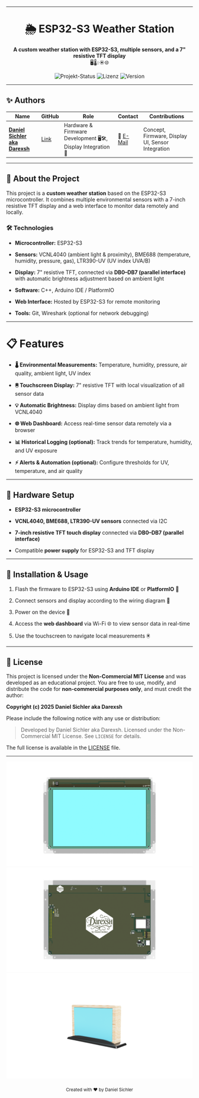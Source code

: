 * * *

<div align="center">

🌦️ ESP32-S3 Weather Station
============================

**A custom weather station with ESP32-S3, multiple sensors, and a 7" resistive TFT display**  
🖥️🌡️💧☀️🌐


![Projekt-Status](https://img.shields.io/badge/Status-Aktiv-brightgreen) ![Lizenz](https://img.shields.io/badge/Lizenz-NonCommercial%20MIT-blue) ![Version](https://img.shields.io/badge/Version-1.0-orange)


</div>

* * *

✨ Authors
---------

| Name | GitHub | Role | Contact | Contributions |
| --- | --- | --- | --- | --- |
| **[Daniel Sichler aka Darexsh](https://github.com/Darexsh)** | [Link](https://github.com/Darexsh?tab=repositories) | Hardware & Firmware Development 🖥️🛠️, Display Integration 🎨 | 📧 [E-Mail](mailto:sichler.daniel@gmail.com) | Concept, Firmware, Display UI, Sensor Integration |

* * *

🚀 About the Project
--------------------

This project is a **custom weather station** based on the ESP32-S3 microcontroller. It combines multiple environmental sensors with a 7-inch resistive TFT display and a web interface to monitor data remotely and locally.

### 🛠️ Technologies

* **Microcontroller:** ESP32-S3
    
* **Sensors:** VCNL4040 (ambient light & proximity), BME688 (temperature, humidity, pressure, gas), LTR390-UV (UV index UVA/B)
    
* **Display:** 7" resistive TFT, connected via **DB0–DB7 (parallel interface)** with automatic brightness adjustment based on ambient light
    
* **Software:** C++, Arduino IDE / PlatformIO
    
* **Web Interface:** Hosted by ESP32-S3 for remote monitoring
    
* **Tools:** Git, Wireshark (optional for network debugging)
    

* * *

📋 Features
===========

* **🌡️ Environmental Measurements:** Temperature, humidity, pressure, air quality, ambient light, UV index
    
* **🖲️ Touchscreen Display:** 7" resistive TFT with local visualization of all sensor data
    
* **💡 Automatic Brightness:** Display dims based on ambient light from VCNL4040
    
* **🌐 Web Dashboard:** Access real-time sensor data remotely via a browser
    
* **📊 Historical Logging (optional):** Track trends for temperature, humidity, and UV exposure
    
* **⚡ Alerts & Automation (optional):** Configure thresholds for UV, temperature, and air quality
    

* * *

🔧 Hardware Setup
-----------------

* **ESP32-S3 microcontroller**
    
* **VCNL4040, BME688, LTR390-UV sensors** connected via I2C
    
* **7-inch resistive TFT touch display** connected via **DB0–DB7 (parallel interface)**
    
* Compatible **power supply** for ESP32-S3 and TFT display
    

* * *

🚀 Installation & Usage
-----------------------

1. Flash the firmware to ESP32-S3 using **Arduino IDE** or **PlatformIO** 💾
    
2. Connect sensors and display according to the wiring diagram 🔌
    
3. Power on the device 🔋
    
4. Access the **web dashboard** via Wi-Fi 🌐 to view sensor data in real-time
    
5. Use the touchscreen to navigate local measurements 🖲️
    

* * *

📜 License
----------

This project is licensed under the **Non-Commercial MIT License** and was developed as an educational project. You are free to use, modify, and distribute the code for **non-commercial purposes only**, and must credit the author:

**Copyright (c) 2025 Daniel Sichler aka Darexsh**

Please include the following notice with any use or distribution:

> Developed by Daniel Sichler aka Darexsh. Licensed under the Non-Commercial MIT License. See `LICENSE` for details.

The full license is available in the [LICENSE](LICENSE) file.


* * *

<!-- Keep this line! Rendered picture of PCB is going to be displayed after Production files are pushed to branch! -->
![](./Docs/board_preview_top_2025-09-12_fc06468.png)
![](./Docs/board_preview_bottom_2025-09-12_fc06468.png)
![](./Docs/Case.png)

<div align="center"> <sub>Created with ❤️ by Daniel Sichler</sub> </div>
